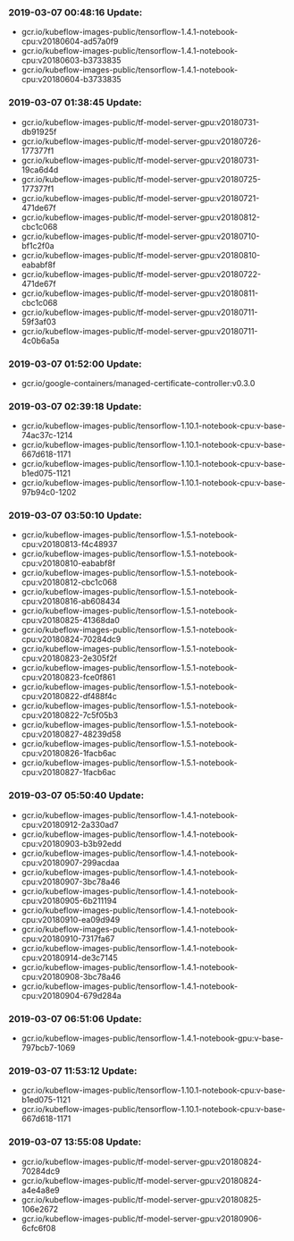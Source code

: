 ### 2019-03-07 00:48:16 Update:

- gcr.io/kubeflow-images-public/tensorflow-1.4.1-notebook-cpu:v20180604-ad57a0f9
- gcr.io/kubeflow-images-public/tensorflow-1.4.1-notebook-cpu:v20180603-b3733835
- gcr.io/kubeflow-images-public/tensorflow-1.4.1-notebook-cpu:v20180604-b3733835
### 2019-03-07 01:38:45 Update:

- gcr.io/kubeflow-images-public/tf-model-server-gpu:v20180731-db91925f
- gcr.io/kubeflow-images-public/tf-model-server-gpu:v20180726-177377f1
- gcr.io/kubeflow-images-public/tf-model-server-gpu:v20180731-19ca6d4d
- gcr.io/kubeflow-images-public/tf-model-server-gpu:v20180725-177377f1
- gcr.io/kubeflow-images-public/tf-model-server-gpu:v20180721-471de67f
- gcr.io/kubeflow-images-public/tf-model-server-gpu:v20180812-cbc1c068
- gcr.io/kubeflow-images-public/tf-model-server-gpu:v20180710-bf1c2f0a
- gcr.io/kubeflow-images-public/tf-model-server-gpu:v20180810-eababf8f
- gcr.io/kubeflow-images-public/tf-model-server-gpu:v20180722-471de67f
- gcr.io/kubeflow-images-public/tf-model-server-gpu:v20180811-cbc1c068
- gcr.io/kubeflow-images-public/tf-model-server-gpu:v20180711-59f3af03
- gcr.io/kubeflow-images-public/tf-model-server-gpu:v20180711-4c0b6a5a
### 2019-03-07 01:52:00 Update:

- gcr.io/google-containers/managed-certificate-controller:v0.3.0
### 2019-03-07 02:39:18 Update:

- gcr.io/kubeflow-images-public/tensorflow-1.10.1-notebook-cpu:v-base-74ac37c-1214
- gcr.io/kubeflow-images-public/tensorflow-1.10.1-notebook-cpu:v-base-667d618-1171
- gcr.io/kubeflow-images-public/tensorflow-1.10.1-notebook-cpu:v-base-b1ed075-1121
- gcr.io/kubeflow-images-public/tensorflow-1.10.1-notebook-cpu:v-base-97b94c0-1202
### 2019-03-07 03:50:10 Update:

- gcr.io/kubeflow-images-public/tensorflow-1.5.1-notebook-cpu:v20180813-f4c48937
- gcr.io/kubeflow-images-public/tensorflow-1.5.1-notebook-cpu:v20180810-eababf8f
- gcr.io/kubeflow-images-public/tensorflow-1.5.1-notebook-cpu:v20180812-cbc1c068
- gcr.io/kubeflow-images-public/tensorflow-1.5.1-notebook-cpu:v20180816-ab608434
- gcr.io/kubeflow-images-public/tensorflow-1.5.1-notebook-cpu:v20180825-41368da0
- gcr.io/kubeflow-images-public/tensorflow-1.5.1-notebook-cpu:v20180824-70284dc9
- gcr.io/kubeflow-images-public/tensorflow-1.5.1-notebook-cpu:v20180823-2e305f2f
- gcr.io/kubeflow-images-public/tensorflow-1.5.1-notebook-cpu:v20180823-fce0f861
- gcr.io/kubeflow-images-public/tensorflow-1.5.1-notebook-cpu:v20180822-df488f4c
- gcr.io/kubeflow-images-public/tensorflow-1.5.1-notebook-cpu:v20180822-7c5f05b3
- gcr.io/kubeflow-images-public/tensorflow-1.5.1-notebook-cpu:v20180827-48239d58
- gcr.io/kubeflow-images-public/tensorflow-1.5.1-notebook-cpu:v20180826-1facb6ac
- gcr.io/kubeflow-images-public/tensorflow-1.5.1-notebook-cpu:v20180827-1facb6ac
### 2019-03-07 05:50:40 Update:

- gcr.io/kubeflow-images-public/tensorflow-1.4.1-notebook-cpu:v20180912-2a330ad7
- gcr.io/kubeflow-images-public/tensorflow-1.4.1-notebook-cpu:v20180903-b3b92edd
- gcr.io/kubeflow-images-public/tensorflow-1.4.1-notebook-cpu:v20180907-299acdaa
- gcr.io/kubeflow-images-public/tensorflow-1.4.1-notebook-cpu:v20180907-3bc78a46
- gcr.io/kubeflow-images-public/tensorflow-1.4.1-notebook-cpu:v20180905-6b211194
- gcr.io/kubeflow-images-public/tensorflow-1.4.1-notebook-cpu:v20180910-ea09d949
- gcr.io/kubeflow-images-public/tensorflow-1.4.1-notebook-cpu:v20180910-7317fa67
- gcr.io/kubeflow-images-public/tensorflow-1.4.1-notebook-cpu:v20180914-de3c7145
- gcr.io/kubeflow-images-public/tensorflow-1.4.1-notebook-cpu:v20180908-3bc78a46
- gcr.io/kubeflow-images-public/tensorflow-1.4.1-notebook-cpu:v20180904-679d284a
### 2019-03-07 06:51:06 Update:

- gcr.io/kubeflow-images-public/tensorflow-1.4.1-notebook-gpu:v-base-797bcb7-1069
### 2019-03-07 11:53:12 Update:

- gcr.io/kubeflow-images-public/tensorflow-1.10.1-notebook-cpu:v-base-b1ed075-1121
- gcr.io/kubeflow-images-public/tensorflow-1.10.1-notebook-cpu:v-base-667d618-1171
### 2019-03-07 13:55:08 Update:

- gcr.io/kubeflow-images-public/tf-model-server-gpu:v20180824-70284dc9
- gcr.io/kubeflow-images-public/tf-model-server-gpu:v20180824-a4e4a8e9
- gcr.io/kubeflow-images-public/tf-model-server-gpu:v20180825-106e2672
- gcr.io/kubeflow-images-public/tf-model-server-gpu:v20180906-6cfc6f08
